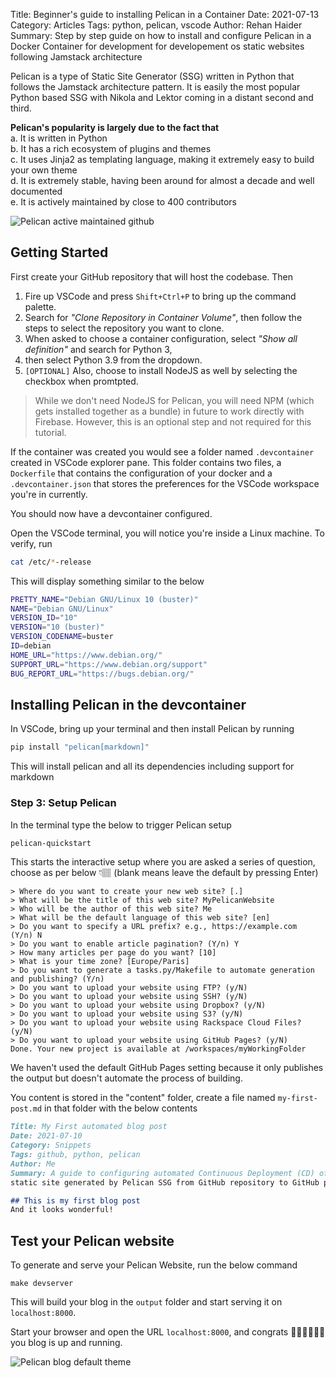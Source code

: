 Title: Beginner's guide to installing Pelican in a Container
Date: 2021-07-13
Category: Articles
Tags: python, pelican, vscode
Author: Rehan Haider
Summary: Step by step guide on how to install and configure Pelican in a Docker Container for development for developement os static websites following Jamstack architecture

Pelican is a type of Static Site Generator (SSG) written in Python that follows the Jamstack architecture pattern. It is easily the most popular Python based SSG with Nikola and Lektor coming in a distant second and third. 

**Pelican's popularity is largely due to the fact that**<br>
a. It is written in Python<br>
b. It has a rich ecosystem of plugins and themes<br>
c. It uses Jinja2 as templating language, making it extremely easy to build your own theme<br>
d. It is extremely stable, having been around for almost a decade and well documented<br>
e. It is actively maintained by close to 400 contributors

![Pelican active maintained github]({static}/images/s0007/pelican_github_activity.png)

## Getting Started

First create your GitHub repository that will host the codebase. Then

1. Fire up VSCode and press `Shift+Ctrl+P` to bring up the command palette. <br>
2. Search for *"Clone Repository in Container Volume"*, then follow the steps to select the repository you want to clone. <br>
3. When asked to choose a container configuration, select *"Show all definition"* and search for Python 3, <br>
4. then select Python 3.9 from the dropdown. <br>
5. `[OPTIONAL]` Also, choose to install NodeJS as well by selecting the checkbox when promtpted. 

> While we don't need NodeJS for Pelican, you will need NPM (which gets installed together as a bundle) in future to work directly with Firebase. However, this is an optional step and not required for this tutorial. 

If the container was created you would see a folder named `.devcontainer` created in VSCode explorer pane. This folder contains two files, a `Dockerfile` that contains the configuration of your docker and a `.devcontainer.json` that stores the preferences for the VSCode workspace you're in currently. 

You should now have a devcontainer configured. 

Open the VSCode terminal, you will notice you're inside a Linux machine. To verify, run
```bash
cat /etc/*-release
```

This will display something similar to the below
```bash
PRETTY_NAME="Debian GNU/Linux 10 (buster)"
NAME="Debian GNU/Linux"
VERSION_ID="10"
VERSION="10 (buster)"
VERSION_CODENAME=buster
ID=debian
HOME_URL="https://www.debian.org/"
SUPPORT_URL="https://www.debian.org/support"
BUG_REPORT_URL="https://bugs.debian.org/"
```

## Installing Pelican in the devcontainer

In VSCode, bring up your terminal and then install Pelican by running

```bash
pip install "pelican[markdown]"
```

This will install pelican and all its dependencies including support for markdown

### Step 3: Setup Pelican

In the terminal type the below to trigger Pelican setup

```bash
pelican-quickstart
```

This starts the interactive setup where you are asked a series of question, choose as per below 👇🏽 (blank means leave the default by pressing Enter)

```none
> Where do you want to create your new web site? [.] 
> What will be the title of this web site? MyPelicanWebsite
> Who will be the author of this web site? Me
> What will be the default language of this web site? [en] 
> Do you want to specify a URL prefix? e.g., https://example.com   (Y/n) N
> Do you want to enable article pagination? (Y/n) Y
> How many articles per page do you want? [10] 
> What is your time zone? [Europe/Paris] 
> Do you want to generate a tasks.py/Makefile to automate generation and publishing? (Y/n) 
> Do you want to upload your website using FTP? (y/N) 
> Do you want to upload your website using SSH? (y/N) 
> Do you want to upload your website using Dropbox? (y/N) 
> Do you want to upload your website using S3? (y/N) 
> Do you want to upload your website using Rackspace Cloud Files? (y/N) 
> Do you want to upload your website using GitHub Pages? (y/N) 
Done. Your new project is available at /workspaces/myWorkingFolder
```

We haven't used the default GitHub Pages setting because it only publishes the output but doesn't automate the process of building.

You content is stored in the "content" folder, create a file named `my-first-post.md` in that folder with the below contents

```markdown
Title: My First automated blog post
Date: 2021-07-10
Category: Snippets
Tags: github, python, pelican
Author: Me
Summary: A guide to configuring automated Continuous Deployment (CD) of \
static site generated by Pelican SSG from GitHub repository to GitHub pages using GitHub Actions

## This is my first blog post
And it looks wonderful!
```

## Test your Pelican website

To generate and serve your Pelican Website, run the below command

```bashs
make devserver
```

This will build your blog in the `output` folder and start serving it on `localhost:8000`.

Start your browser and open the URL `localhost:8000`, and congrats 🎉🙌🏽🎇🎊🎈 you blog is up and running.

![Pelican blog default theme]({static}/images/s0005/pelican-blog.png)









